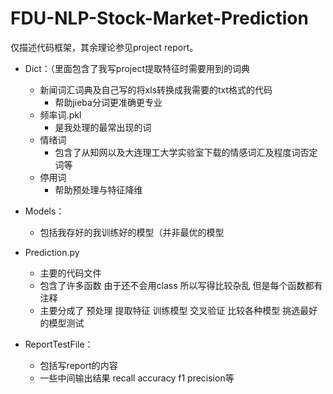 # FDU-NLP-Stock-Market-Prediction
仅描述代码框架，其余理论参见project report。



- Dict：（里面包含了我写project提取特征时需要用到的词典
  - 新闻词汇词典及自己写的将xls转换成我需要的txt格式的代码
    - 帮助jieba分词更准确更专业
  - 频率词.pkl
    - 是我处理的最常出现的词
  - 情绪词
    - 包含了从知网以及大连理工大学实验室下载的情感词汇及程度词否定词等
  - 停用词
    - 帮助预处理与特征降维



- Models：
  - 包括我存好的我训练好的模型（并非最优的模型
- Prediction.py
  - 主要的代码文件
  - 包含了许多函数 由于还不会用class 所以写得比较杂乱 但是每个函数都有注释
  - 主要分成了 预处理 提取特征 训练模型 交叉验证 比较各种模型 挑选最好的模型测试
- ReportTestFile：

  - 包括写report的内容
  - 一些中间输出结果 recall accuracy f1 precision等



